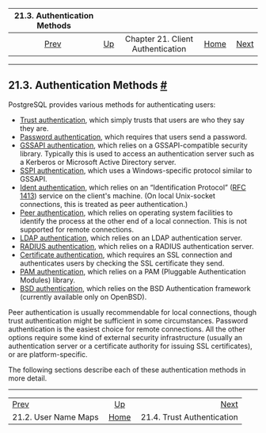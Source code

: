 <!--?xml version="1.0" encoding="UTF-8" standalone="no"?-->

|               21.3. Authentication Methods              |                                                                      |                                   |                                                       |                                                       |
| :-----------------------------------------------------: | :------------------------------------------------------------------- | :-------------------------------: | ----------------------------------------------------: | ----------------------------------------------------: |
| [Prev](auth-username-maps.html "21.2. User Name Maps")  | [Up](client-authentication.html "Chapter 21. Client Authentication") | Chapter 21. Client Authentication | [Home](index.html "PostgreSQL 17devel Documentation") |  [Next](auth-trust.html "21.4. Trust Authentication") |

***

## 21.3. Authentication Methods [#](#AUTH-METHODS)

PostgreSQL provides various methods for authenticating users:

*   [Trust authentication](auth-trust.html "21.4. Trust Authentication"), which simply trusts that users are who they say they are.
*   [Password authentication](auth-password.html "21.5. Password Authentication"), which requires that users send a password.
*   [GSSAPI authentication](gssapi-auth.html "21.6. GSSAPI Authentication"), which relies on a GSSAPI-compatible security library. Typically this is used to access an authentication server such as a Kerberos or Microsoft Active Directory server.
*   [SSPI authentication](sspi-auth.html "21.7. SSPI Authentication"), which uses a Windows-specific protocol similar to GSSAPI.
*   [Ident authentication](auth-ident.html "21.8. Ident Authentication"), which relies on an “Identification Protocol” ([RFC 1413](https://tools.ietf.org/html/rfc1413)) service on the client's machine. (On local Unix-socket connections, this is treated as peer authentication.)
*   [Peer authentication](auth-peer.html "21.9. Peer Authentication"), which relies on operating system facilities to identify the process at the other end of a local connection. This is not supported for remote connections.
*   [LDAP authentication](auth-ldap.html "21.10. LDAP Authentication"), which relies on an LDAP authentication server.
*   [RADIUS authentication](auth-radius.html "21.11. RADIUS Authentication"), which relies on a RADIUS authentication server.
*   [Certificate authentication](auth-cert.html "21.12. Certificate Authentication"), which requires an SSL connection and authenticates users by checking the SSL certificate they send.
*   [PAM authentication](auth-pam.html "21.13. PAM Authentication"), which relies on a PAM (Pluggable Authentication Modules) library.
*   [BSD authentication](auth-bsd.html "21.14. BSD Authentication"), which relies on the BSD Authentication framework (currently available only on OpenBSD).

Peer authentication is usually recommendable for local connections, though trust authentication might be sufficient in some circumstances. Password authentication is the easiest choice for remote connections. All the other options require some kind of external security infrastructure (usually an authentication server or a certificate authority for issuing SSL certificates), or are platform-specific.

The following sections describe each of these authentication methods in more detail.

***

|                                                         |                                                                      |                                                       |
| :------------------------------------------------------ | :------------------------------------------------------------------: | ----------------------------------------------------: |
| [Prev](auth-username-maps.html "21.2. User Name Maps")  | [Up](client-authentication.html "Chapter 21. Client Authentication") |  [Next](auth-trust.html "21.4. Trust Authentication") |
| 21.2. User Name Maps                                    |         [Home](index.html "PostgreSQL 17devel Documentation")        |                            21.4. Trust Authentication |
